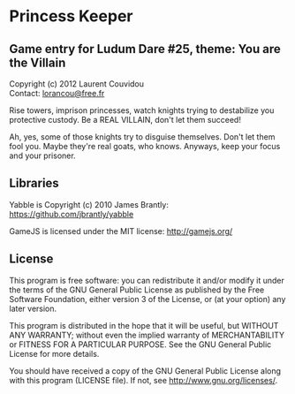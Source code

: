 Princess Keeper
================================================================================

Game entry for Ludum Dare #25, theme: You are the Villain
--------------------------------------------------------------------------------

Copyright (c) 2012 Laurent Couvidou  
Contact: <lorancou@free.fr>

Rise towers, imprison princesses, watch knights trying to destabilize you
protective custody. Be a REAL VILLAIN, don't let them succeed! 

Ah, yes, some of those knights try to disguise themselves. Don't let them fool
you. Maybe they're real goats, who knows. Anyways, keep your focus and your
prisoner.

Libraries
--------------------------------------------------------------------------------

Yabble is Copyright (c) 2010 James Brantly: https://github.com/jbrantly/yabble

GameJS is licensed under the MIT license: http://gamejs.org/

License
--------------------------------------------------------------------------------

This program is free software: you can redistribute it and/or modify it under the
terms of the GNU General Public License as published by the Free Software
Foundation, either version 3 of the License, or (at your option) any later
version.

This program is distributed in the hope that it will be useful, but WITHOUT ANY
WARRANTY; without even the implied warranty of MERCHANTABILITY or FITNESS FOR A
PARTICULAR PURPOSE.  See the GNU General Public License for more details.

You should have received a copy of the GNU General Public License along with this
program (LICENSE file). If not, see <http://www.gnu.org/licenses/>.
